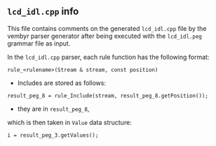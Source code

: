 ## `lcd_idl.cpp` info 
This file contains comments on the generated `lcd_idl.cpp`
file by the vembyr parser generator after being executed with the
 `lcd_idl.peg` grammar file as input.

In the `lcd_idl.cpp` parser, each rule function has the following format:
```
rule_<rulename>(Stream & stream, const position) 
```

- Includes are stored as follows:
```
result_peg_8 = rule_Include(stream, result_peg_8.getPosition());
```
- they are in `result_peg_8`,

which is then taken in `Value` data structure:

```
i = result_peg_3.getValues();
```


